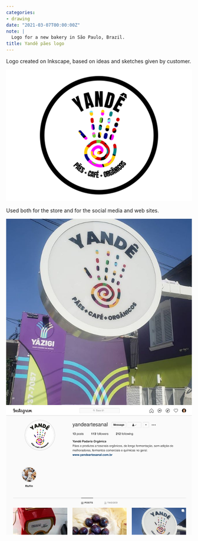 ```yaml
---
categories:
- drawing
date: "2021-03-07T00:00:00Z"
note: |
  Logo for a new bakery in São Paulo, Brazil.
title: Yandê pães logo
---
```


Logo created on Inkscape, based on ideas and sketches given by customer.

<img src="/assets/pages/art/images/yande-1.png" alt="Yandê logo" class="center-aligned" />

Used both for the store and for the social media and web sites.

<img src="/assets/pages/art/images/yande-2.jpg" alt="Yandê logo" class="center-aligned" />

<img src="/assets/pages/art/images/yande-3.png" alt="Yandê logo" class="center-aligned" />
